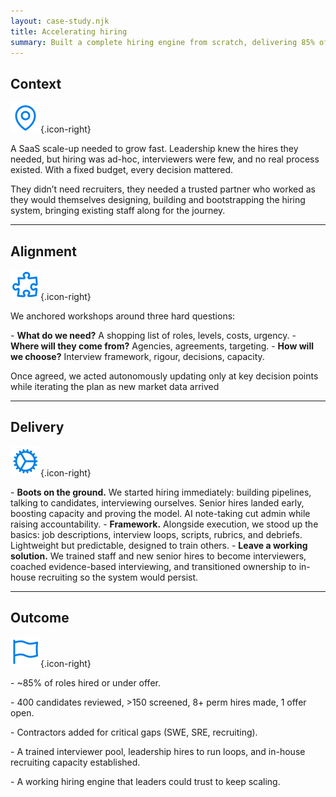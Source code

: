 ```yaml
---
layout: case-study.njk
title: Accelerating hiring
summary: Built a complete hiring engine from scratch, delivering 85% of roles while training the team to scale autonomously. 
---
```


## Context

![Context](/assets/context.svg){.icon-right}

A SaaS scale-up needed to grow fast. Leadership knew the hires they needed, but hiring was ad-hoc, interviewers were few, and no real process existed. With a fixed budget, every decision mattered.

They didn’t need recruiters, they needed a trusted partner who worked as they would themselves designing, building and bootstrapping the hiring system, bringing existing staff along for the journey.  

---

## Alignment

![Approach](/assets/approach.svg){.icon-right}

We anchored workshops around three hard questions:

\- **What do we need?** A shopping list of roles, levels, costs, urgency.
\- **Where will they come from?** Agencies, agreements, targeting.
\- **How will we choose?** Interview framework, rigour, decisions, capacity.

Once agreed, we acted autonomously updating only at key decision points while iterating the plan as new market data arrived

---

## Delivery

![Delivery](/assets/delivery.svg){.icon-right}

\- **Boots on the ground.** We started hiring immediately: building pipelines, talking to candidates, interviewing ourselves. Senior hires landed early, boosting capacity and proving the model. AI note-taking cut admin while raising accountability.
\- **Framework.** Alongside execution, we stood up the basics: job descriptions, interview loops, scripts, rubrics, and debriefs. Lightweight but predictable, designed to train others.
\- **Leave a working solution.** We trained staff and new senior hires to become interviewers, coached evidence-based interviewing, and transitioned ownership to in-house recruiting so the system would persist.

---

## Outcome

![Delivery](/assets/outcome.svg){.icon-right}

\- ~85% of roles hired or under offer.

\- 400 candidates reviewed, >150 screened, 8+ perm hires made, 1 offer open.

\- Contractors added for critical gaps (SWE, SRE, recruiting).

\- A trained interviewer pool, leadership hires to run loops, and in-house recruiting capacity established.

\- A working hiring engine that leaders could trust to keep scaling.
